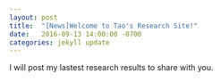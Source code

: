 ```yaml
---
layout: post
title:  "[News]Welcome to Tao's Research Site!"
date:   2016-09-13 14:00:00 -0700
categories: jekyll update
---
```


I will post my lastest research results to share with you.

